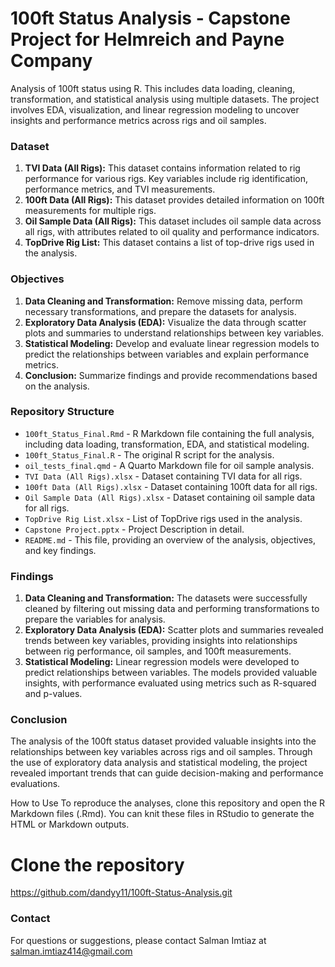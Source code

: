 # 100ft Status Analysis - Capstone Project for Helmreich and Payne Company
Analysis of 100ft status using R. This includes data loading, cleaning, transformation, and statistical analysis using multiple datasets. The project involves EDA, visualization, and linear regression modeling to uncover insights and performance metrics across rigs and oil samples.

### Dataset
1. **TVI Data (All Rigs):** This dataset contains information related to rig performance for various rigs. Key variables include rig identification, performance metrics, and TVI measurements.
2. **100ft Data (All Rigs):** This dataset provides detailed information on 100ft measurements for multiple rigs.
3. **Oil Sample Data (All Rigs):** This dataset includes oil sample data across all rigs, with attributes related to oil quality and performance indicators.
4. **TopDrive Rig List:** This dataset contains a list of top-drive rigs used in the analysis.

### Objectives
1. **Data Cleaning and Transformation:** Remove missing data, perform necessary transformations, and prepare the datasets for analysis.
2. **Exploratory Data Analysis (EDA):** Visualize the data through scatter plots and summaries to understand relationships between key variables.
3. **Statistical Modeling:** Develop and evaluate linear regression models to predict the relationships between variables and explain performance metrics.
4. **Conclusion:** Summarize findings and provide recommendations based on the analysis.

### Repository Structure
- `100ft_Status_Final.Rmd` - R Markdown file containing the full analysis, including data loading, transformation, EDA, and statistical modeling.
- `100ft_Status_Final.R` - The original R script for the analysis.
- `oil_tests_final.qmd` - A Quarto Markdown file for oil sample analysis.
- `TVI Data (All Rigs).xlsx` - Dataset containing TVI data for all rigs.
- `100ft Data (All Rigs).xlsx` - Dataset containing 100ft data for all rigs.
- `Oil Sample Data (All Rigs).xlsx` - Dataset containing oil sample data for all rigs.
- `TopDrive Rig List.xlsx` - List of TopDrive rigs used in the analysis.
- `Capstone Project.pptx` - Project Description in detail.
- `README.md` - This file, providing an overview of the analysis, objectives, and key findings.


### Findings
1. **Data Cleaning and Transformation:** The datasets were successfully cleaned by filtering out missing data and performing transformations to prepare the variables for analysis.
2. **Exploratory Data Analysis (EDA):** Scatter plots and summaries revealed trends between key variables, providing insights into relationships between rig performance, oil samples, and 100ft measurements.
3. **Statistical Modeling:** Linear regression models were developed to predict relationships between variables. The models provided valuable insights, with performance evaluated using metrics such as R-squared and p-values.

### Conclusion
The analysis of the 100ft status dataset provided valuable insights into the relationships between key variables across rigs and oil samples. Through the use of exploratory data analysis and statistical modeling, the project revealed important trends that can guide decision-making and performance evaluations.

How to Use
To reproduce the analyses, clone this repository and open the R Markdown files (.Rmd). You can knit these files in RStudio to generate the HTML or Markdown outputs.

# Clone the repository
https://github.com/dandyy11/100ft-Status-Analysis.git

### Contact
For questions or suggestions, please contact Salman Imtiaz at salman.imtiaz414@gmail.com
